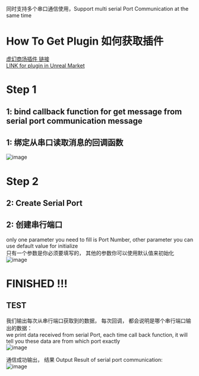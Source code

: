 同时支持多个串口通信使用，Support multi serial Port Communication at the same time    
# How To Get Plugin 如何获取插件
[虚幻商场插件 链接](https://www.unrealengine.com/marketplace/zh-CN/product/image-tools)  
[LINK for plugin in Unreal Market](https://www.unrealengine.com/marketplace/zh-CN/product/image-tools)  

# Step 1    
## 1: bind callback function for get message from serial port communication message    
## 1: 绑定从串口读取消息的回调函数   
![image](https://github.com/WanWanHa/MarketPlaceDemo/assets/8192020/ed117493-eef1-4fad-ba7a-bde1a90697cb)    
   
# Step 2    
## 2: Create Serial Port    
## 2: 创建串行端口    
only one parameter you need to fill is Port Number, other parameter you can use default value for initialize     
只有一个参数是你必须要填写的，  其他的参数你可以使用默认值来初始化    
![image](https://github.com/WanWanHa/MarketPlaceDemo/assets/8192020/b0696983-6ca1-4e05-960b-ef051b1332cd)    

#  FINISHED !!!
## TEST    
我们输出每次从串行端口获取到的数据， 每次回调， 都会说明是哪个串行端口输出的数据：   
we print data received from serial Port, each time call back function, it will tell you these data are from which port exactly    
![image](https://github.com/WanWanHa/MarketPlaceDemo/assets/8192020/20e02994-3a66-4e09-ada9-12bd60675f66)    

通信成功输出， 结果  Output Result of serial port communication:    
![image](https://github.com/WanWanHa/MarketPlaceDemo/assets/8192020/fa4570f6-c77f-4ff4-a829-a18166c330ee)    
